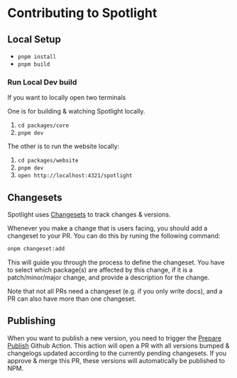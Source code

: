 # Contributing to Spotlight

## Local Setup

- `pnpm install`
- `pnpm build`

### Run Local Dev build

If you want to locally open two terminals

One is for building & watching Spotlight locally.

1. `cd packages/core`
2. `pnpm dev`

The other is to run the website locally:

1. `cd packages/website`
2. `pnpm dev`
3. `open http://localhost:4321/spotlight`

## Changesets

Spotlight uses [Changesets](https://github.com/changesets/changesets) to track changes & versions.

Whenever you make a change that is users facing, you should add a changeset to your PR. You can do this by runing the
following command:

```bash
onpm changeset:add
```

This will guide you through the process to define the changeset. You have to select which package(s) are affected by
this change, if it is a patch/minor/major change, and provide a description for the change.

Note that not all PRs need a changeset (e.g. if you only write docs), and a PR can also have more than one changeset.

## Publishing

When you want to publish a new version, you need to trigger the
[Prepare Publish](https://github.com/getsentry/spotlight/actions/workflows/prepare-publish.yml) Github Action. This
action will open a PR with all versions bumped & changelogs updated according to the currently pending changesets. If
you approve & merge this PR, these versions will automatically be published to NPM.
